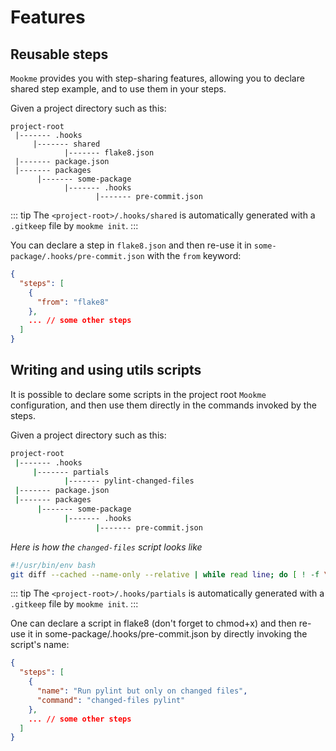 # Features

## Reusable steps

`Mookme` provides you with step-sharing features, allowing you to declare shared step example, and to use them in your steps.

Given a project directory such as this:

```=shell
project-root
 |------- .hooks
     |------- shared
            |------- flake8.json
 |------- package.json
 |------- packages
      |------- some-package
            |------- .hooks
                   |------- pre-commit.json
```

::: tip
The `<project-root>/.hooks/shared` is automatically generated with a `.gitkeep` file by `mookme init`.
:::

You can declare a step in `flake8.json` and then re-use it in `some-package/.hooks/pre-commit.json` with the `from` keyword:

```json
{
  "steps": [
    {
      "from": "flake8"
    },
    ... // some other steps
  ]
}
```

## Writing and using utils scripts

It is possible to declare some scripts in the project root `Mookme` configuration, and then use them directly in the commands invoked by the steps.

Given a project directory such as this:

```sh
project-root
 |------- .hooks
     |------- partials
            |------- pylint-changed-files
 |------- package.json
 |------- packages
      |------- some-package
            |------- .hooks
                   |------- pre-commit.json
```

*Here is how the `changed-files` script looks like*

```bash
#!/usr/bin/env bash
git diff --cached --name-only --relative | while read line; do [ ! -f \"$line\" ] || printf \"%s\\n\" \"$line\"; done | grep -P '\\.py$' | xargs -d '\\n' $@
```

::: tip
The `<project-root>/.hooks/partials` is automatically generated with a `.gitkeep` file by `mookme init`.
:::

One can declare a script in flake8 (don't forget to chmod+x) and then re-use it in some-package/.hooks/pre-commit.json by directly invoking the script's name:

```json
{
  "steps": [
    {
      "name": "Run pylint but only on changed files",
      "command": "changed-files pylint"
    },
    ... // some other steps
  ]
}
```
